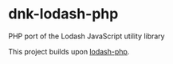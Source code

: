 # dnk-lodash-php
PHP port of the Lodash JavaScript utility library

This project builds upon <a href="https://lodash-php.github.io/">lodash-php</a>.
